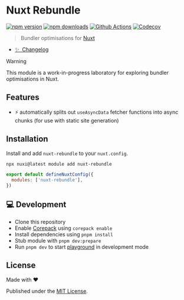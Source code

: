 # Nuxt Rebundle

[![npm version][npm-version-src]][npm-version-href]
[![npm downloads][npm-downloads-src]][npm-downloads-href]
[![Github Actions][github-actions-src]][github-actions-href]
[![Codecov][codecov-src]][codecov-href]

> Bundler optimisations for [Nuxt](https://nuxt.com)

- [✨ &nbsp;Changelog](https://github.com/danielroe/nuxt-rebundle/blob/main/CHANGELOG.md)
<!-- - [▶️ &nbsp;Online playground](https://stackblitz.com/github/danielroe/nuxt-rebundle/tree/main/playground) -->

> [!WARNING]  
> This module is a work-in-progress laboratory for exploring bundler optimisations in Nuxt.

## Features

- ⚡️ automatically splits out `useAsyncData` fetcher functions into async chunks (for use with static site generation)

## Installation

Install and add `nuxt-rebundle` to your `nuxt.config`.

```bash
npx nuxi@latest module add nuxt-rebundle
```

```js
export default defineNuxtConfig({
  modules: ['nuxt-rebundle'],
})
```

## 💻 Development

- Clone this repository
- Enable [Corepack](https://github.com/nodejs/corepack) using `corepack enable`
- Install dependencies using `pnpm install`
- Stub module with `pnpm dev:prepare`
- Run `pnpm dev` to start [playground](./playground) in development mode

## License

Made with ❤️

Published under the [MIT License](./LICENCE).

<!-- Badges -->

[npm-version-src]: https://img.shields.io/npm/v/nuxt-rebundle?style=flat-square
[npm-version-href]: https://npmjs.com/package/nuxt-rebundle
[npm-downloads-src]: https://img.shields.io/npm/dm/nuxt-rebundle?style=flat-square
[npm-downloads-href]: https://npm.chart.dev/nuxt-rebundle
[github-actions-src]: https://img.shields.io/github/actions/workflow/status/danielroe/nuxt-rebundle/ci.yml?branch=main
[github-actions-href]: https://github.com/danielroe/nuxt-rebundle/actions?query=workflow%3Aci
[codecov-src]: https://img.shields.io/codecov/c/gh/danielroe/nuxt-rebundle/main?style=flat-square
[codecov-href]: https://codecov.io/gh/danielroe/nuxt-rebundle
